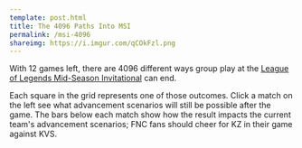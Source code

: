 ```yaml
---
template: post.html
title: The 4096 Paths Into MSI
permalink: /msi-4096
shareimg: https://i.imgur.com/qCOkFzl.png
---
```


With 12 games left, there are 4096 different ways group play at the [League of Legends Mid-Season Invitational](https://www.lolesports.com/en_US/msi) can end.

Each square in the grid represents one of those outcomes. Click a match on the left see what advancement scenarios will still be possible after the game. The bars below each match show how the result impacts the <span class='active-team'>current team's</span> advancement scenarios; <span class='active-team team-inline'>FNC</span> fans should cheer for <span class=team-inline>KZ</span> in their game against <span class=team-inline>KVS</span>.

<div id='container'>
	<div id='games'></div>
	<div id='graph'>
	</div>
</div>

<link rel="stylesheet" type="text/css" href="style.css">
<script src='../worlds-group-2017/d3_.js'></script>
<script src='graph-scroll.js'></script>
<script src='_script.js'></script>
